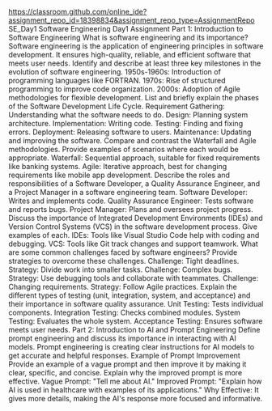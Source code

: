 https://classroom.github.com/online_ide?assignment_repo_id=18398834&assignment_repo_type=AssignmentRepo
SE_Day1
Software Engineering Day1 Assignment
Part 1: Introduction to Software Engineering
What is software engineering and its importance?
Software engineering is the application of engineering principles in software development. It ensures high-quality, reliable, and efficient software that meets user needs.
Identify and describe at least three key milestones in the evolution of software engineering.
1950s-1960s: Introduction of programming languages like FORTRAN.
1970s: Rise of structured programming to improve code organization.
2000s: Adoption of Agile methodologies for flexible development.
List and briefly explain the phases of the Software Development Life Cycle.
Requirement Gathering: Understanding what the software needs to do.
Design: Planning system architecture.
Implementation: Writing code.
Testing: Finding and fixing errors.
Deployment: Releasing software to users.
Maintenance: Updating and improving the software.
Compare and contrast the Waterfall and Agile methodologies. Provide examples of scenarios where each would be appropriate.
Waterfall: Sequential approach, suitable for fixed requirements like banking systems.
Agile: Iterative approach, best for changing requirements like mobile app development.
Describe the roles and responsibilities of a Software Developer, a Quality Assurance Engineer, and a Project Manager in a software engineering team.
Software Developer: Writes and implements code.
Quality Assurance Engineer: Tests software and reports bugs.
Project Manager: Plans and oversees project progress.
Discuss the importance of Integrated Development Environments (IDEs) and Version Control Systems (VCS) in the software development process. Give examples of each.
IDEs: Tools like Visual Studio Code help with coding and debugging.
VCS: Tools like Git track changes and support teamwork.
What are some common challenges faced by software engineers? Provide strategies to overcome these challenges.
Challenge: Tight deadlines.
Strategy: Divide work into smaller tasks.
Challenge: Complex bugs.
Strategy: Use debugging tools and collaborate with teammates.
Challenge: Changing requirements.
Strategy: Follow Agile practices.
Explain the different types of testing (unit, integration, system, and acceptance) and their importance in software quality assurance.
Unit Testing: Tests individual components.
Integration Testing: Checks combined modules.
System Testing: Evaluates the whole system.
Acceptance Testing: Ensures software meets user needs.
Part 2: Introduction to AI and Prompt Engineering
Define prompt engineering and discuss its importance in interacting with AI models.
Prompt engineering is creating clear instructions for AI models to get accurate and helpful responses.
Example of Prompt Improvement
Provide an example of a vague prompt and then improve it by making it clear, specific, and concise. Explain why the improved prompt is more effective.
Vague Prompt: "Tell me about AI."
Improved Prompt: "Explain how AI is used in healthcare with examples of its applications."
Why Effective: It gives more details, making the AI's response more focused and informative.

